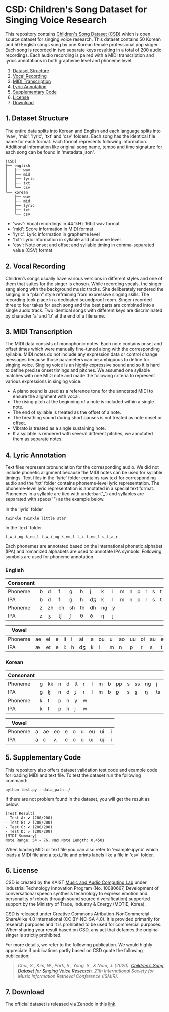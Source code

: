 # CSD: Children's Song Dataset for Singing Voice Research
This repository contains [Children's Song Dataset (CSD)](https://zenodo.org/record/4785016#.YLYW6P0QtTa) which is open source dataset for singing voice research. This dataset contains 50 Korean and 50 English songs sung by one Korean female professional pop singer. Each song is recorded in two separate keys resulting in a total of 200 audio recordings. Each audio recording is paired with a MIDI transcription and lyrics annotations in both grapheme level and phoneme level.

1. [Dataset Structure](#dataset_structure)
2. [Vocal Recording](#vocal_recording)
3. [MIDI Transcription](#midi_transcription)
4. [Lyric Annotation](#lyric_annotation)
5. [Supplementary Code](#supplementary_code)
6. [License](#license)
7. [Download](#download)


## 1. Dataset Structure <a name="dataset_structure"></a>
The entire data splits into Korean and English and each language splits into 'wav', 'mid', 'lyric', 'txt' and 'csv' folders. Each song has the identical file name for each format. Each format represents following information. Additional information like original song name, tempo and time signature for each song can be found in 'metadata.json'.

```
(CSD)
├── english
│   ├── wav
│   ├── mid
│   ├── lyric
│   ├── txt
│   └── csv
└── korean
    ├── wav
    ├── mid
    ├── lyric
    ├── txt
    └── csv
```

- 'wav': Vocal recordings in 44.1kHz 16bit wav format
- 'mid': Score information in MIDI format
- 'lyric': Lyric information in grapheme level
- 'txt': Lyric information in syllable and phoneme level
- 'csv': Note onset and offset and syllable timing in comma-separated value (CSV) format

## 2. Vocal Recording <a name="vocal_recording"></a>
Children’s songs usually have various versions in different styles and one of them that suites for the singer is chosen. While recording vocals, the singer sang along with the background music tracks. She deliberately rendered the singing in a “plain” style refraining from expressive singing skills. The recording took place in a dedicated soundproof room. Singer recorded three to four takes for each song and the best parts are combined into a single audio track. Two identical songs with different keys are discriminated by character 'a' and 'b' at the end of a filename.

## 3. MIDI Transcription <a name="midi_transcription"></a>
The MIDI data consists of monophonic notes. Each note contains onset and offset times which were manually fine-tuned along with the corresponding syllable. MIDI notes do not include any expression data or control change messages because those parameters can be ambiguous to define for singing voice. Singing voice is an highly expressive sound and so it is hard to define precise onset timings and pitches. We assumed one syllable matches with one MIDI note and made the following criteria to represent various expressions in singing voice.

- A piano sound is used as a reference tone for the annotated MIDI to ensure the alignment with vocal.
- The rising pitch at the beginning of a note is included within a single note.
- The end of syllable is treated as the offset of a note.
- The breathing sound during short pauses is not treated as note onset or offset.
- Vibrato is treated as a single sustaining note.
- If a syllable is rendered with several different pitches, we annotated them as separate notes.

## 4. Lyric Annotation <a name="lyric_annotation"></a>
Text files represent pronunciation for the corresponding audio. We did not include phonetic alignment because the MIDI notes can be used for syllable timings. Text files in the 'lyric' folder contains raw text for corresponding audio and the 'txt' folder contains phoneme-level lyric representation. The phoneme-level lyric representation is annotated in a special text format. Phonemes in a syllable are tied with underbar('_') and syllables are separated with space(' ') as the example below.

In the 'lyric' folder
```
twinkle twinkle little star
```

In the 'text' folder
```
t_w_i_ng k_eo_l t_w_i_ng k_eo_l l_i t_eo_l s_t_a_r
```

Each phonemes are annotated based on the international phonetic alphabet (IPA) and romanized alphabets are used to annotate IPA symbols. Following symbols are used for phoneme annotation.

### English
|Consonant  |  |  |  |  |  |  |  |  |  |  |  |  |  |  |  |  |
|-----------|--|--|--|--|--|--|--|--|--|--|--|--|--|--|--|--|
| Phoneme   |b |d |f |g |h |j |k |l |m |n |p |r |s |t |v |w |
| IPA       |b |d |f |g |h |dʒ|k |l |m |n |p |r |s |t |v |w |
| Phoneme   |z |zh|ch|sh|th|dh|ng|y |  |  |  |  |  |  |  |  |
| IPA       |z |ʒ |tʃ|ʃ |θ |ð |ŋ |j |  |  |  |  |  |  |  |  |


| Vowel     |  |  |  |  |  |  |  |  |  |  |  |  |  |  |  |  |
|-----------|--|--|--|--|--|--|--|--|--|--|--|--|--|--|--|--|
| Phoneme   |ae|ei|e |ii|i |ai|a |ou|u |ao|uu|oi|au|eo|er|oo|
| IPA       |æ |eɪ|e |i:|h |dʒ|k |l |m |n |p |r |s |t |v |w |

### Korean
| Consonant |  |  |  |  |  |  |  |  |  |  |  |  |  |  |  |   |
|-----------|--|--|--|--|--|--|--|--|--|--|--|--|--|--|--|---|
| Phoneme   |g |kk|n |d |tt|r |l |m |b |pp|s |ss|ng|j |jj|ch |
| IPA       |g |k͈ |n |d |t͈ |ɾ |l |m |b |p͈ |s |s͈ |ŋ |ts|ts͈|tsʰ|
| Phoneme   |k |t |p |h |y |w |  |  |  |  |  |  |  |  |  |   |
| IPA       |k |t |p |h |j |w |  |  |  |  |  |  |  |  |  |   |


| Vowel     |  |  |  |  |  |  |  |  |  |
|-----------|--|--|--|--|--|--|--|--|--|
| Phoneme   |a |ae|eo|e |o |u |eu|ui|i |
| IPA       |a |ɛ |ʌ |e |o |u |ɯ |ɰi|i |


## 5. Supplementary Code <a name="supplementary_code"></a>
This repository also offers dataset validation test code and example code for loading MIDI and text file. To test the dataset run the following command:
```
python test.py --data_path ./
```

If there are not problem found in the dataset, you will get the result as below.
```
[Test Result]
- Test A: ✔ (200/200)
- Test B: ✔ (200/200)
- Test C: ✔ (200/200)
- Test D: ✔ (200/200)
[MIDI Summary]
Note Range: 54 ~ 76, Max Note Length: 0.450s
```
When loading MIDI or text file you can also refer to 'example.ipynb' which loads a MIDI file and a text_file and prints labels like a file in 'csv' folder.


## 6. License <a name="license"></a>
CSD is created by the KAIST [Music and Audio Computing Lab](https://mac.kaist.ac.kr/) under Industrial Technology Innovation Program (No. 10080667, Development of conversational speech synthesis technology to express emotion and personality of robots through sound source diversification) supported support by the Ministry of Trade, Industry & Energy (MOTIE, Korea).

CSD is released under Creative Commons Atribution-NonCommercial-ShareAlike 4.0 International (CC BY-NC-SA 4.0). It is provided primarily for research purposes and it is prohibited to be used for commercial purposes. When sharing your result based on CSD, any act that defames the original singer is strictly prohibited.

For more details, we refer to the following publication. We would highly appreciate if publications partly based on CSD quote the following publication:

> *Choi, S., Kim, W., Park, S., Yong, S., & Nam, J. (2020). [Children’s Song Dataset for Singing Voice Research](https://program.ismir2020.net/static/lbd/ISMIR2020-LBD-435-abstract.pdf). 21th International Society for Music Information Retrieval Conference (ISMIR)*.

## 7. Download <a name="download"></a>
The official dataset is released via Zenodo in this [link](https://zenodo.org/record/4785016#.YLYW6P0QtTa).
